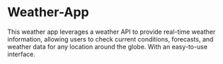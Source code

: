 # Weather-App
This weather app leverages a weather API to provide real-time weather information, allowing users to check current conditions, forecasts, and weather data for any location around the globe. With an easy-to-use interface.
